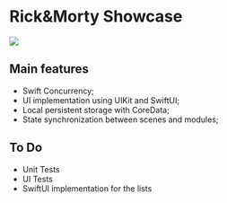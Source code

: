 # Rick&Morty Showcase

![](https://github.com/Gogka/rick-morty-showcase/blob/main/showcase.gif)

## Main features

* Swift Concurrency;
* UI implementation using UIKit and SwiftUI;
* Local persistent storage with CoreData;
* State synchronization between scenes and modules;

## To Do
* Unit Tests
* UI Tests
* SwiftUI implementation for the lists